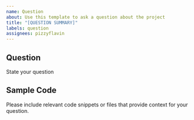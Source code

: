 ```yaml
---
name: Question
about: Use this template to ask a question about the project
title: "[QUESTION SUMMARY]"
labels: question
assignees: pizzyflavin
---
```


## Question

State your question

## Sample Code

Please include relevant code snippets or files that provide context for your question.
